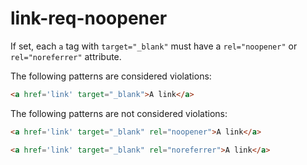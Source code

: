 # link-req-noopener

If set, each `a` tag with `target="_blank"` must have a `rel="noopener"` or `rel="noreferrer"` attribute.

The following patterns are considered violations:

```html
<a href='link' target="_blank">A link</a>
```

The following patterns are not considered violations:

```html
<a href='link' target="_blank" rel="noopener">A link</a>
```

```html
<a href='link' target="_blank" rel="noreferrer">A link</a>
```
